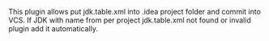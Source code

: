 This plugin allows put jdk.table.xml into .idea project folder and commit into VCS.
If JDK with name from per project jdk.table.xml not found or invalid plugin add it automatically.  

